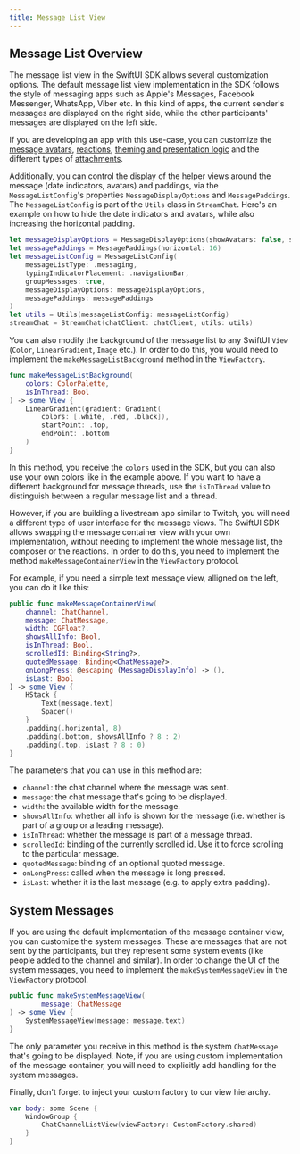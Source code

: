 ```yaml
---
title: Message List View
---
```


## Message List Overview

The message list view in the SwiftUI SDK allows several customization options. The default message list view implementation in the SDK follows the style of messaging apps such as Apple's Messages, Facebook Messenger, WhatsApp, Viber etc. In this kind of apps, the current sender's messages are displayed on the right side, while the other participants' messages are displayed on the left side. 

If you are developing an app with this use-case, you can customize the [message avatars](../custom-avatar), [reactions](../message-reactions), [theming and presentation logic](../../getting-started) and the different types of [attachments](../attachments).

Additionally, you can control the display of the helper views around the message (date indicators, avatars) and paddings, via the `MessageListConfig`'s properties `MessageDisplayOptions` and `MessagePaddings`. The `MessageListConfig` is part of the `Utils` class in `StreamChat`. Here's an example on how to hide the date indicators and avatars, while also increasing the horizontal padding.

```swift
let messageDisplayOptions = MessageDisplayOptions(showAvatars: false, showMessageDate: false)
let messagePaddings = MessagePaddings(horizontal: 16)
let messageListConfig = MessageListConfig(
    messageListType: .messaging,
    typingIndicatorPlacement: .navigationBar,
    groupMessages: true,
    messageDisplayOptions: messageDisplayOptions,
    messagePaddings: messagePaddings
)
let utils = Utils(messageListConfig: messageListConfig)
streamChat = StreamChat(chatClient: chatClient, utils: utils)
```

You can also modify the background of the message list to any SwiftUI `View` (`Color`, `LinearGradient`, `Image` etc.). In order to do this, you would need to implement the `makeMessageListBackground` method in the `ViewFactory`.

```swift
func makeMessageListBackground(
    colors: ColorPalette,
    isInThread: Bool
) -> some View {
    LinearGradient(gradient: Gradient(
        colors: [.white, .red, .black]), 
        startPoint: .top, 
        endPoint: .bottom
    )
}
```

In this method, you receive the `colors` used in the SDK, but you can also use your own colors like in the example above. If you want to have a different background for message threads, use the `isInThread` value to distinguish between a regular message list and a thread.

However, if you are building a livestream app similar to Twitch, you will need a different type of user interface for the message views. The SwiftUI SDK allows swapping the message container view with your own implementation, without needing to implement the whole message list, the composer or the reactions. In order to do this, you need to implement the method `makeMessageContainerView` in the `ViewFactory` protocol.

For example, if you need a simple text message view, alligned on the left, you can do it like this:

```swift
public func makeMessageContainerView(
    channel: ChatChannel,
    message: ChatMessage,
    width: CGFloat?,
    showsAllInfo: Bool,
    isInThread: Bool,
    scrolledId: Binding<String?>,
    quotedMessage: Binding<ChatMessage?>,
    onLongPress: @escaping (MessageDisplayInfo) -> (),
    isLast: Bool
) -> some View {
    HStack {
        Text(message.text)
        Spacer()
    }
    .padding(.horizontal, 8)
    .padding(.bottom, showsAllInfo ? 8 : 2)
    .padding(.top, isLast ? 8 : 0)
}
```

The parameters that you can use in this method are:
- `channel`: the chat channel where the message was sent.
- `message`: the chat message that's going to be displayed.
- `width`: the available width for the message.
- `showsAllInfo`: whether all info is shown for the message (i.e. whether is part of a group or a leading message).
- `isInThread`: whether the message is part of a message thread.
- `scrolledId`: binding of the currently scrolled id. Use it to force scrolling to the particular message.
- `quotedMessage`: binding of an optional quoted message.
- `onLongPress`: called when the message is long pressed.
- `isLast`: whether it is the last message (e.g. to apply extra padding).

## System Messages 

If you are using the default implementation of the message container view, you can customize the system messages. These are messages that are not sent by the participants, but they represent some system events (like people added to the channel and similar). In order to change the UI of the system messages, you need to implement the `makeSystemMessageView` in the `ViewFactory` protocol.

```swift
public func makeSystemMessageView(
        message: ChatMessage
) -> some View {
    SystemMessageView(message: message.text)
}
```

The only parameter you receive in this method is the system `ChatMessage` that's going to be displayed. Note, if you are using custom implementation of the message container, you will need to explicitly add handling for the system messages.

Finally, don't forget to inject your custom factory to our view hierarchy.

```swift
var body: some Scene {
    WindowGroup {
        ChatChannelListView(viewFactory: CustomFactory.shared)
    }
}
```